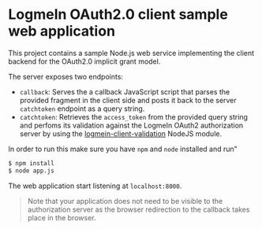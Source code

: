 LogmeIn OAuth2.0 client sample web application
=======

This project contains a sample Node.js web service implementing the client backend for the OAuth2.0 implicit grant model.

The server exposes two endpoints:

* `callback`: Serves the a callback JavaScript script that parses the provided fragment in the client side and posts it back to the server `catchtoken` endpoint as a query string.
* `catchtoken`: Retrieves the `access_token` from the provided query string and perfoms its validation against the LogmeIn OAuth2 authorization server by using the [logmein-client-validation](https://github.com/activems/logmein-client-validation) NodeJS module.

In order to run this make sure you have `npm` and `node` installed and run"

```bash
$ npm install
$ node app.js
```

The web application start listening at `localhost:8000`.

> Note that your application does not need to be visible to the authorization server as the browser redirection to the callback takes place in the browser.

